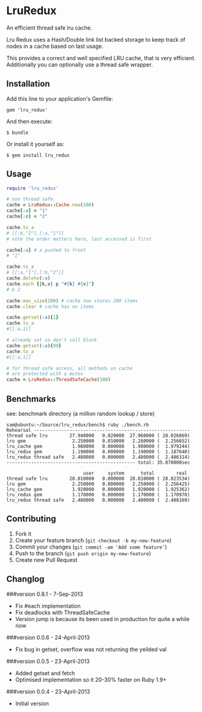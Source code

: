 # LruRedux

An efficient thread safe lru cache.

Lru Redux uses a Hash/Double link list backed storage to keep track of nodes in a cache based on last usage.

This provides a correct and well specified LRU cache, that is very efficient. Additionally you can optionally use a thread safe wrapper.

## Installation

Add this line to your application's Gemfile:

    gem 'lru_redux'

And then execute:

    $ bundle

Or install it yourself as:

    $ gem install lru_redux

## Usage

```ruby
require 'lru_redux'

# non thread safe
cache = LruRedux::Cache.new(100)
cache[:a] = "1"
cache[:b] = "2"

cache.to_a
# [[:b,"2"],[:a,"1"]]
# note the order matters here, last accessed is first

cache[:a] # a pushed to front
# "1"

cache.to_a
# [[:a,"1"],[:b,"2"]]
cache.delete(:a)
cache.each {|k,v| p "#{k} #{v}"}
# b 2

cache.max_size(200) # cache now stores 200 items
cache.clear # cache has no items

cache.getset(:a){1}
cache.to_a
#[[:a,1]]

# already set so don't call block
cache.getset(:a){99}
cache.to_a
#[[:a,1]]

# for thread safe access, all methods on cache
# are protected with a mutex
cache = LruRedux::ThreadSafeCache(100)

```

## Benchmarks

see: benchmark directory (a million random lookup / store)

```
sam@ubuntu:~/Source/lru_redux/bench$ ruby ./bench.rb
Rehearsal ---------------------------------------------------------
thread safe lru        27.940000   0.020000  27.960000 ( 28.026869)
lru gem                 2.250000   0.010000   2.260000 (  2.256652)
lru_cache gem           1.980000   0.000000   1.980000 (  1.979244)
lru_redux gem           1.190000   0.000000   1.190000 (  1.187640)
lru_redux thread safe   2.480000   0.000000   2.480000 (  2.486314)
----------------------------------------------- total: 35.870000sec

                            user     system      total        real
thread safe lru        28.010000   0.000000  28.010000 ( 28.023534)
lru gem                 2.250000   0.000000   2.250000 (  2.256425)
lru_cache gem           1.920000   0.000000   1.920000 (  1.925362)
lru_redux gem           1.170000   0.000000   1.170000 (  1.170970)
lru_redux thread safe   2.480000   0.000000   2.480000 (  2.488169)

```


## Contributing

1. Fork it
2. Create your feature branch (`git checkout -b my-new-feature`)
3. Commit your changes (`git commit -am 'Add some feature'`)
4. Push to the branch (`git push origin my-new-feature`)
5. Create new Pull Request

## Changlog


###version 0.8.1 - 7-Sep-2013

- Fix #each implementation
- Fix deadlocks with ThreadSafeCache
- Version jump is because its been used in production for quite a while now

###version 0.0.6 - 24-April-2013

- Fix bug in getset, overflow was not returning the yeilded val

###version 0.0.5 - 23-April-2013

- Added getset and fetch
- Optimised implementation so it 20-30% faster on Ruby 1.9+

###version 0.0.4 - 23-April-2013

- Initial version
